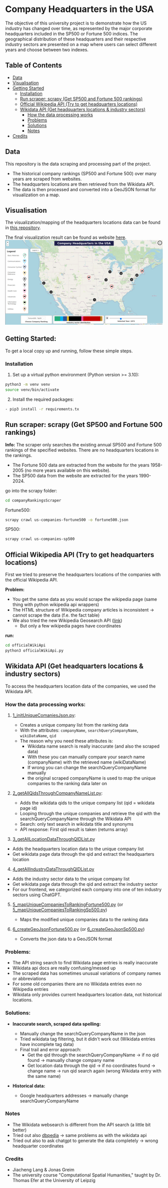 # Company Headquarters in the USA
The objective of this university project is to demonstrate how the US industry has changed over time, as represented by the major corporate headquarters included in the SP500 or Fortune 500 indices.
The geographical distribution of these headquarters and their respective industry sectors are presented on a map where users can select different years and choose between two indexes.

## Table of Contents
- [Data](#data)
- [Visualisation](#visualisation)
- [Getting Started](#getting-started)
  - [Installation](#installation)
  - [Run scraper: scrapy (Get SP500 and Fortune 500 rankings)](#run-scraper-scrapy-get-sp500-and-fortune-500-rankings)
  - [Official Wikipedia API (Try to get headquarters locations)](#official-wikipedia-api-try-to-get-headquarters-locations)
  - [Wikidata API (Get headquarters locations \& industry sectors)](#wikidata-api-get-headquarters-locations--industry-sectors)
    - [How the data processing works](#how-the-data-processing-works)
    - [Problems](#problems)
    - [Solutions](#solutions)
    - [Notes](#notes)
- [Credits](#credits)

## Data
This repository is the data scraping and processing part of the project. 

- The historical company rankings (SP500 and Fortune 500) over many years are scraped from websites.
- The headquarters locations are then retrieved from the Wikidata API. 
- The data is then processed and converted into a GeoJSON format for visualization on a map.

## Visualisation
The visualization/mapping of the headquarters locations data can be found in [this repository](https://github.com/JonasGreim/leaflet-map-project).

The final visualization result can be found as website [here](https://jonasgreim.github.io/leaflet-map-project/).
![readMeAppPreview.png](img/readMeAppPreview.png)

## Getting Started:
To get a local copy up and running, follow these simple steps.
### Installation
1. Set up a virtual python environment (Python version >= 3.10):
```bash
python3 -m venv venv
source venv/bin/activate
```
2. Install the required packages:
```bash
- pip3 install -r requirements.tx
```

## Run scraper: scrapy (Get SP500 and Fortune 500 rankings)
**Info:** The scraper only searches the existing annual SP500 and Fortune 500 rankings of the specified websites. 
There are no headquarters locations in the rankings.

- The Fortune 500 data are extracted from the website for the years 1958-2005 (no more years available on this website).
- The SP500 data from the website are extracted for the years 1990-2024.

go into the scrapy folder:

```bash
cd companyRankingsScraper
```

Fortune500:
```bash 
scrapy crawl us-companies-fortune500 -o fortune500.json
```

SP500:
```bash
scrapy crawl us-companies-sp500 
```

## Official Wikipedia API (Try to get headquarters locations)
First we tried to preserve the headquarters locations of the companies with the official Wikipedia API.

**Problem:** 
- You get the same data as you would scrape the wikipedia page (same thing with python wikipedia api wrappers)
- The HTML structure of Wikipedia company articles is inconsistent -> cannot scrape the data (f.e. the fact table)
- We also tried the new Wikipedia Geosearch API ([link](https://www.mediawiki.org/wiki/API:Geosearch#Example_1:_Obtain_coordinates))
  - But only a few wikipedia pages have coordinates 

**run:**
```bash 
cd officialWikiApi
python3 officialWikiApi.py
```

## Wikidata API (Get headquarters locations & industry sectors)

To access the headquarters location data of the companies, we used the Wikidata API.

### How the data processing works:

1. [1_initUniqueComaniesJson.py](wikidata/1_initUniqueComaniesJson.py):
   - Creates a unique company list from the ranking data
   - With the attributes: `companyName`, `searchQueryCompanyName`, `wikiDataName`, `qid`
   - The reason why you need these attributes is: 
     - Wikidata name search is really inaccurate (and also the scraped data)
     - With these you can manually compare your search name (companyName) with the retrieved name (wikiDataName)
     - If wrong you can change the searchQueryCompanyName manually 
     - the original scraped companyName is used to map the unique companies to the ranking data later on

2. [2_getAllQidsThroughCompanyNameList.py](wikidata/2_getAllQidsThroughCompanyNameList.py):
   - Adds the wikidata qids to the unique company list (qid = wikidata page id)
   - Looping through the unique companies and retrieve the qid with the searchQueryCompanyName through the Wikidata API
   - Search: only text search in wikidata title and synonyms
   - API response: First qid result is taken (returns array)

3. [3_getAllLocationDataThroughQIDList.py](wikidata/3_getAllLocationDataThroughQIDList.py)
  - Adds the headquarters location data to the unique company list
  - Get wikidata page data through the qid and extract the headquarters location

4. [4_getAllIndustryDataThroughQIDList.py](wikidata/4_getAllIndustryDataThroughQIDList.py)
  - Adds the industry sector data to the unique company list
  - Get wikidata page data through the qid and extract the industry sector
  - For our frontend, we categorized each company into one of ten industry sectors using ChatGPT.

5. [5_mapUniqueCompaniesToRankingFortune500.py](wikidata/5_mapUniqueCompaniesToRankingFortune500.py)
   (or [5_mapUniqueCompaniesToRankingSp500.py](wikidata/5_mapUniqueCompaniesToRankingSp500.py))
   - Maps the modified unique companies data to the ranking data

6. [6_createGeoJsonFortune500.py](wikidata/6_createGeoJsonFortune500.py)
    (or [6_createGeoJsonSp500.py](wikidata/6_createGeoJsonSp500.py))
    - Converts the json data to a GeoJSON format



### Problems:
- The API string search to find Wikidata page entries is really inaccurate
- Wikidata api docs are really confusing/messed up
- The scraped data has sometimes unusual variations of company names or abbreviations
- For some old companies there are no Wikidata entries even no Wikipedia entries
- Wikidata only provides current headquarters location data, not historical locations.

### Solutions: 
- **Inaccurate search, scraped data spelling:**
  - Manually change the searchQueryCompanyName in the json
  - Tried wikidata tag filtering, but it didn't work out (Wikidata entries have incomplete tag data)
  - Final trail and error approach: 
    - Get the qid through the searchQueryCompanyName -> if no qid found -> manually change company name
    - Get location data through the qid -> if no coordinates found -> change name -> run qid search again (wrong Wikidata entry with the same name)
  
- **Historical data:**
  - Google headquarters addresses -> manually change searchQueryCompanyName

### Notes
- The Wikidata websearch is different from the API search (a little bit better)
- Tried out also [dbpedia](https://www.dbpedia.org/) -> same problems as with the wikidata api
- Tried out also to ask chatgpt to generate the data completely -> wrong headquarter coordinates

    

[//]: # (- get qid -> if no qid found &#40;5/49&#41;)
[//]: # (- -> trail and error ->  15 of 49 failed)
[//]: # (run industry sector search -> 1  of  49 failed)


[//]: # (TODO:)

[//]: # (- read me hübsch machen)
[//]: # (- vorgang notieren)
[//]: # (- anzahl von fails notieren und helper functions infos extract)
[//]: # (- check data again -> right qids and names)
[//]: # (- SP500 Berkshire Hathaway, JPMorgan Chase, Mastercard)
[//]: # (- maybe table of contents)



### Credits 
- Jiacheng Lang & Jonas Greim
- The university course "Computational Spatial Humanities," taught by Dr. Thomas Efer at the University of Leipzig